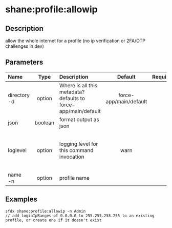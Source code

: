 <!-- This file has been generated with command 'sfdx hardis:doc:plugin:generate'. Please do not update it manually or it may be overwritten -->
# shane:profile:allowip

## Description

allow the whole internet for a profile (no ip verification or 2FA/OTP challenges in dev)

## Parameters

|Name|Type|Description|Default|Required|Options|
|:---|:--:|:----------|:-----:|:------:|:-----:|
|directory<br/>-d|option|Where is all this metadata? defaults to force-app/main/default|force-app/main/default|||
|json|boolean|format output as json||||
|loglevel|option|logging level for this command invocation|warn||trace<br/>debug<br/>info<br/>warn<br/>error<br/>fatal|
|name<br/>-n|option|profile name||||

## Examples

```shell
sfdx shane:profile:allowip -n Admin
// add loginIpRanges of 0.0.0.0 to 255.255.255.255 to an existing profile, or create one if it doesn't exist

```


